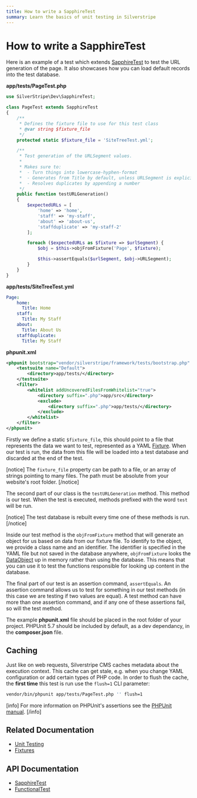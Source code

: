 ```yaml
---
title: How to write a SapphireTest
summary: Learn the basics of unit testing in Silverstripe
---
```


# How to write a SapphireTest

Here is an example of a test which extends [SapphireTest](api:SilverStripe\Dev\SapphireTest) to test the URL generation of the page. It also showcases
how you can load default records into the test database.

**app/tests/PageTest.php**

```php
use SilverStripe\Dev\SapphireTest;

class PageTest extends SapphireTest
{
    /** 
     * Defines the fixture file to use for this test class
     * @var string $fixture_file
     */
    protected static $fixture_file = 'SiteTreeTest.yml';

    /**
     * Test generation of the URLSegment values.
     *
     * Makes sure to:
     *  - Turn things into lowercase-hyphen-format
     *  - Generates from Title by default, unless URLSegment is explicitly set
     *  - Resolves duplicates by appending a number
     */
    public function testURLGeneration()
    {
        $expectedURLs = [
            'home' => 'home',
            'staff' => 'my-staff',
            'about' => 'about-us',
            'staffduplicate' => 'my-staff-2'
        ];

        foreach ($expectedURLs as $fixture => $urlSegment) {
            $obj = $this->objFromFixture('Page', $fixture);

            $this->assertEquals($urlSegment, $obj->URLSegment);
        }
    }
}
```

**app/tests/SiteTreeTest.yml**

```yaml
Page:
    home:
      Title: Home
    staff:
      Title: My Staff
    about:
      Title: About Us
    staffduplicate:
      Title: My Staff
```

**phpunit.xml**

```xml
<phpunit bootstrap="vendor/silverstripe/framework/tests/bootstrap.php" colors="true">
    <testsuite name="Default">
        <directory>app/tests/</directory>
    </testsuite>
    <filter>
        <whitelist addUncoveredFilesFromWhitelist="true">
            <directory suffix=".php">app/src</directory>
            <exclude>
                <directory suffix=".php">app/tests/</directory>
            </exclude>
        </whitelist>
    </filter>
</phpunit>
```

Firstly we define a static `$fixture_file`, this should point to a file that represents the data we want to test,
represented as a YAML [Fixture](../fixtures). When our test is run, the data from this file will be loaded into a test 
database and discarded at the end of the test.

[notice]
The `fixture_file` property can be path to a file, or an array of strings pointing to many files. The path must be 
absolute from your website's root folder.
[/notice]

The second part of our class is the `testURLGeneration` method. This method is our test. When the test is executed, 
methods prefixed with the word `test` will be run. 

[notice]
The test database is rebuilt every time one of these methods is run.
[/notice]

Inside our test method is the `objFromFixture` method that will generate an object for us based on data from our fixture
file. To identify to the object, we provide a class name and an identifier. The identifier is specified in the YAML file
but not saved in the database anywhere, `objFromFixture` looks the [DataObject](api:SilverStripe\ORM\DataObject) up in memory rather than using the
database. This means that you can use it to test the functions responsible for looking up content in the database.

The final part of our test is an assertion command, `assertEquals`. An assertion command allows us to test for something
in our test methods (in this case we are testing if two values are equal). A test method can have more than one 
assertion command, and if any one of these assertions fail, so will the test method.

The example **phpunit.xml** file should be placed in the root folder of your project. PHPUnit 5.7 should be included by default, as a dev dependancy, in the **composer.json** file.

## Caching

Just like on web requests, Silverstripe CMS caches metadata about the execution context. This cache can get stale, e.g. when you change YAML configuration or add certain types of PHP code. In order to flush the cache, the **first time** this test is run use the `flush=1` CLI parameter:

```sh
vendor/bin/phpunit app/tests/PageTest.php '' flush=1
```

[info]
For more information on PHPUnit's assertions see the [PHPUnit manual](http://www.phpunit.de/manual/current/en/api.html#api.assert).
[/info]

## Related Documentation

* [Unit Testing](../unit_testing)
* [Fixtures](../fixtures)

## API Documentation

* [SapphireTest](api:SilverStripe\Dev\SapphireTest)
* [FunctionalTest](api:SilverStripe\Dev\FunctionalTest)
